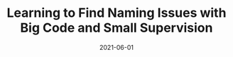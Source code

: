 ---
layout: post
title: "Learning to Find Naming Issues with Big Code and Small Supervision"
date: 2021-06-01
categories: research
authors: "<u>Jingxuan He</u>, Cheng-Chun Lee, Veselin Raychev, Martin Vechev"
venue: "ACM SIGPLAN Conference on Programming Language Design and Implementation (PLDI)"
paper: pdfs/pldi21-namer.pdf
talk: https://www.pldi21.org/poster_pldi.112.html
slides: pdfs/pldi21-namer-poster.pdf
---